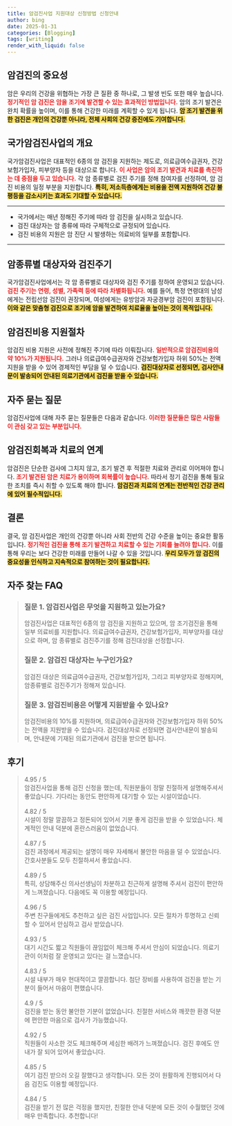 ```yaml
---
title: 암검진사업 지원대상 신청방법 신청안내
author: bing
date: 2025-01-31
categories: [Blogging]
tags: [writing]
render_with_liquid: false
---
```



<h2 id='암검진의 중요성'>암검진의 중요성</h2>

<p>암은 우리의 건강을 위협하는 가장 큰 질환 중 하나로, 그 발생 빈도 또한 매우 높습니다. <b><span style="color: #ee2323;">정기적인 암 검진은 암을 조기에 발견할 수 있는 효과적인 방법입니다.</span></b> 암의 조기 발견은 완치 확률을 높이며, 이를 통해 건강한 미래를 계획할 수 있게 됩니다. <b><span style="background-color: #ffe066;">암 조기 발견을 위한 검진은 개인의 건강뿐 아니라, 전체 사회의 건강 증진에도 기여합니다.</span></b></p>

<h2 id='국가암검진사업의 개요'>국가암검진사업의 개요</h2>

<p>국가암검진사업은 대표적인 6종의 암 검진을 지원하는 제도로, 의료급여수급권자, 건강보험가입자, 피부양자 등을 대상으로 합니다. <b><span style="color: #ee2323;">이 사업은 암의 조기 발견과 치료를 촉진하는 데 중점을 두고 있습니다.</span></b> 각 암 종류별로 검진 주기를 정해 참여자를 선정하여, 암 검진 비용의 일정 부분을 지원합니다. <b><span style="background-color: #ffe066;">특히, 저소득층에게는 비용을 전액 지원하여 건강 불평등을 감소시키는 효과도 기대할 수 있습니다.</span></b></p>

<hr />

<ul>
    <li>국가에서는 매년 정해진 주기에 따라 암 검진을 실시하고 있습니다.</li>
    <li>검진 대상자는 암 종류에 따라 구체적으로 규정되어 있습니다.</li>
    <li>검진 비용의 지원은 암 진단 시 발생하는 의료비의 일부를 포함합니다.</li>
</ul>

<hr />

<h2 id='암종류별 대상자와 검진주기'>암종류별 대상자와 검진주기</h2>

<p>국가암검진사업에서는 각 암 종류별로 대상자와 검진 주기를 정하여 운영되고 있습니다. <b><span style="color: #ee2323;">검진 주기는 연령, 성별, 가족력 등에 따라 차별화됩니다.</span></b> 예를 들어, 특정 연령대의 남성에게는 전립선암 검진이 권장되며, 여성에게는 유방암과 자궁경부암 검진이 포함됩니다. <b><span style="background-color: #ffe066;">이와 같은 맞춤형 검진으로 조기에 암을 발견하여 치료율을 높이는 것이 목적입니다.</span></b></p>

<h2 id='암검진비용 지원절차'>암검진비용 지원절차</h2>

<p>암검진 비용 지원은 사전에 정해진 주기에 따라 이뤄집니다. <b><span style="color: #ee2323;">일반적으로 암검진비용의 약 10%가 지원됩니다.</span></b> 그러나 의료급여수급권자와 건강보험가입자 하위 50%는 전액 지원을 받을 수 있어 경제적인 부담을 덜 수 있습니다. <b><span style="background-color: #ffe066;">검진대상자로 선정되면, 검사안내문이 발송되어 안내된 의료기관에서 검진을 받을 수 있습니다.</span></b></p>

<h2 id='자주 묻는 질문'>자주 묻는 질문</h2>

<p>암검진사업에 대해 자주 묻는 질문들은 다음과 같습니다. <b><span style="color: #ee2323;">이러한 질문들은 많은 사람들이 관심 갖고 있는 부분입니다.</span></b></p>

<h2 id='암검진회복과 치료의 연계'>암검진회복과 치료의 연계</h2>

<p>암검진은 단순한 검사에 그치지 않고, 조기 발견 후 적절한 치료와 관리로 이어져야 합니다. <b><span style="color: #ee2323;">조기 발견된 암은 치료가 용이하며 회복률이 높습니다.</span></b> 따라서 정기 검진을 통해 필요한 조치를 즉시 취할 수 있도록 해야 합니다. <b><span style="background-color: #ffe066;">암검진과 치료의 연계는 전반적인 건강 관리에 있어 필수적입니다.</span></b></p>

<h2 id='결론'>결론</h2>

<p>결국, 암 검진사업은 개인의 건강뿐 아니라 사회 전반의 건강 수준을 높이는 중요한 활동입니다. <b><span style="color: #ee2323;">정기적인 검진을 통해 조기 발견하고 치료할 수 있는 기회를 늘려야 합니다.</span></b> 이를 통해 우리는 보다 건강한 미래를 만들어 나갈 수 있을 것입니다. <b><span style="background-color: #ffe066;">우리 모두가 암 검진의 중요성을 인식하고 지속적으로 참여하는 것이 필요합니다.</span></b></p>


<h2 id='자주_찾는_FAQ'>자주 찾는 FAQ</h2>
<div itemscope="" itemtype="https://schema.org/FAQPage"> 
<blockquote> 
<div itemscope="" itemprop="mainEntity" itemtype="https://schema.org/Question"> 
<h3 itemprop="name">질문 1. 암검진사업은 무엇을 지원하고 있는가요?</h3> 
<div itemscope="" itemprop="acceptedAnswer" itemtype="https://schema.org/Answer"> 
<span itemprop="text"> 
<p>암검진사업은 대표적인 6종의 암 검진을 지원하고 있으며, 암 조기검진을 통해 일부 의료비를 지원합니다. 의료급여수급권자, 건강보험가입자, 피부양자를 대상으로 하며, 암 종류별로 검진주기를 정해 검진대상을 선정합니다.</p> 
</span> 
</div> 
</div> 
<div itemscope="" itemprop="mainEntity" itemtype="https://schema.org/Question"> 
<h3 itemprop="name">질문 2. 암검진 대상자는 누구인가요?</h3> 
<div itemscope="" itemprop="acceptedAnswer" itemtype="https://schema.org/Answer"> 
<span itemprop="text"> 
<p>암검진 대상은 의료급여수급권자, 건강보험가입자, 그리고 피부양자로 정해지며, 암종류별로 검진주기가 정해져 있습니다.</p> 
</span> 
</div> 
</div> 
<div itemscope="" itemprop="mainEntity" itemtype="https://schema.org/Question"> 
<h3 itemprop="name">질문 3. 암검진비용은 어떻게 지원받을 수 있나요?</h3> 
<div itemscope="" itemprop="acceptedAnswer" itemtype="https://schema.org/Answer"> 
<span itemprop="text"> 
<p>암검진비용의 10%를 지원하며, 의료급여수급권자와 건강보험가입자 하위 50%는 전액을 지원받을 수 있습니다. 검진대상자로 선정되면 검사안내문이 발송되며, 안내문에 기재된 의료기관에서 검진을 받으면 됩니다.</p> 
</span> 
</div> 
</div> 
</blockquote> 
</div>
<h2 id='후기'>후기</h2>
<div itemscope itemtype="https://schema.org/Product">
  <blockquote>
  <div itemprop="review" itemscope itemtype="https://schema.org/Review">
      <div itemprop="reviewRating" itemscope itemtype="https://schema.org/Rating"> <span itemprop="ratingValue">4.95</span> / <span itemprop="bestRating">5</span> </div>
      <span itemprop="reviewBody">암검진사업을 통해 검진 신청을 했는데, 직원분들이 정말 친절하게 설명해주셔서 좋았습니다. 기다리는 동안도 편안하게 대기할 수 있는 시설이었습니다.</span>
  </div>
  <br>
  <div itemprop="review" itemscope itemtype="https://schema.org/Review">
      <div itemprop="reviewRating" itemscope itemtype="https://schema.org/Rating"> <span itemprop="ratingValue">4.82</span> / <span itemprop="bestRating">5</span> </div>
      <span itemprop="reviewBody">시설이 정말 깔끔하고 정돈되어 있어서 기분 좋게 검진을 받을 수 있었습니다. 체계적인 안내 덕분에 혼란스러움이 없었습니다.</span>
  </div>
  <br>
  <div itemprop="review" itemscope itemtype="https://schema.org/Review">
      <div itemprop="reviewRating" itemscope itemtype="https://schema.org/Rating"> <span itemprop="ratingValue">4.87</span> / <span itemprop="bestRating">5</span> </div>
      <span itemprop="reviewBody">검진 과정에서 제공되는 설명이 매우 자세해서 불안한 마음을 덜 수 있었습니다. 간호사분들도 모두 친절하셔서 좋았습니다.</span>
  </div>
  <br>
  <div itemprop="review" itemscope itemtype="https://schema.org/Review">
      <div itemprop="reviewRating" itemscope itemtype="https://schema.org/Rating"> <span itemprop="ratingValue">4.89</span> / <span itemprop="bestRating">5</span> </div>
      <span itemprop="reviewBody">특히, 상담해주신 의사선생님이 차분하고 친근하게 설명해 주셔서 검진이 편안하게 느껴졌습니다. 다음에도 꼭 이용할 예정입니다.</span>
  </div>
  <br>
  <div itemprop="review" itemscope itemtype="https://schema.org/Review">
      <div itemprop="reviewRating" itemscope itemtype="https://schema.org/Rating"> <span itemprop="ratingValue">4.96</span> / <span itemprop="bestRating">5</span> </div>
      <span itemprop="reviewBody">주변 친구들에게도 추천하고 싶은 검진 사업입니다. 모든 절차가 투명하고 신뢰할 수 있어서 안심하고 검사 받았습니다.</span>
  </div>
  <br>
  <div itemprop="review" itemscope itemtype="https://schema.org/Review">
      <div itemprop="reviewRating" itemscope itemtype="https://schema.org/Rating"> <span itemprop="ratingValue">4.93</span> / <span itemprop="bestRating">5</span> </div>
      <span itemprop="reviewBody">대기 시간도 짧고 직원들이 끊임없이 체크해 주셔서 안심이 되었습니다. 의료기관이 이처럼 잘 운영되고 있다는 걸 느꼈습니다.</span>
  </div>
  <br>
  <div itemprop="review" itemscope itemtype="https://schema.org/Review">
      <div itemprop="reviewRating" itemscope itemtype="https://schema.org/Rating"> <span itemprop="ratingValue">4.83</span> / <span itemprop="bestRating">5</span> </div>
      <span itemprop="reviewBody">시설 내부가 매우 현대적이고 깔끔합니다. 첨단 장비를 사용하여 검진을 받는 기분이 들어서 마음이 편했습니다.</span>
  </div>
  <br>
  <div itemprop="review" itemscope itemtype="https://schema.org/Review">
      <div itemprop="reviewRating" itemscope itemtype="https://schema.org/Rating"> <span itemprop="ratingValue">4.9</span> / <span itemprop="bestRating">5</span> </div>
      <span itemprop="reviewBody">검진을 받는 동안 불안한 기분이 없었습니다. 친절한 서비스와 깨끗한 환경 덕분에 편안한 마음으로 검사가 가능했습니다.</span>
  </div>
  <br>
  <div itemprop="review" itemscope itemtype="https://schema.org/Review">
      <div itemprop="reviewRating" itemscope itemtype="https://schema.org/Rating"> <span itemprop="ratingValue">4.92</span> / <span itemprop="bestRating">5</span> </div>
      <span itemprop="reviewBody">직원들이 사소한 것도 체크해주며 세심한 배려가 느껴졌습니다. 검진 후에도 안내가 잘 되어 있어서 좋았습니다.</span>
  </div>
  <br>
  <div itemprop="review" itemscope itemtype="https://schema.org/Review">
      <div itemprop="reviewRating" itemscope itemtype="https://schema.org/Rating"> <span itemprop="ratingValue">4.85</span> / <span itemprop="bestRating">5</span> </div>
      <span itemprop="reviewBody">여기 검진 받으러 오길 잘했다고 생각합니다. 모든 것이 원활하게 진행되어서 다음 검진도 이용할 예정입니다.</span>
  </div>
  <br>
  <div itemprop="review" itemscope itemtype="https://schema.org/Review">
      <div itemprop="reviewRating" itemscope itemtype="https://schema.org/Rating"> <span itemprop="ratingValue">4.84</span> / <span itemprop="bestRating">5</span> </div>
      <span itemprop="reviewBody">검진을 받기 전 많은 걱정을 했지만, 친절한 안내 덕분에 모든 것이 수월했던 것에 매우 만족합니다. 추천합니다!</span>
  </div>
  </blockquote>
</div>
